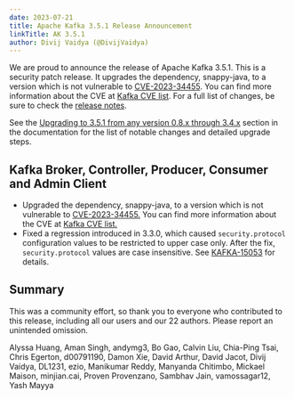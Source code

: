 ```yaml
---
date: 2023-07-21
title: Apache Kafka 3.5.1 Release Announcement
linkTitle: AK 3.5.1
author: Divij Vaidya (@DivijVaidya)
---
```




We are proud to announce the release of Apache Kafka 3.5.1. This is a security patch release. It upgrades the dependency, snappy-java, to a version which is not vulnerable to [CVE-2023-34455](https://nvd.nist.gov/vuln/detail/CVE-2023-34455). You can find more information about the CVE at [Kafka CVE list](https://kafka.apache.org/cve-list#CVE-2023-3445). For a full list of changes, be sure to check the [release notes](https://archive.apache.org/dist/kafka/3.5.1/RELEASE_NOTES.html).

See the [Upgrading to 3.5.1 from any version 0.8.x through 3.4.x](https://kafka.apache.org/35/documentation.html#upgrade_3_5_1) section in the documentation for the list of notable changes and detailed upgrade steps.

## Kafka Broker, Controller, Producer, Consumer and Admin Client

  * Upgraded the dependency, snappy-java, to a version which is not vulnerable to [CVE-2023-34455.](https://nvd.nist.gov/vuln/detail/CVE-2023-34455) You can find more information about the CVE at [Kafka CVE list.](https://kafka.apache.org/cve-list#CVE-2023-34455)
  * Fixed a regression introduced in 3.3.0, which caused `security.protocol` configuration values to be restricted to upper case only. After the fix, `security.protocol` values are case insensitive. See [KAFKA-15053](https://issues.apache.org/jira/browse/KAFKA-15053) for details. 



## Summary

This was a community effort, so thank you to everyone who contributed to this release, including all our users and our 22 authors. Please report an unintended omission. 

Alyssa Huang, Aman Singh, andymg3, Bo Gao, Calvin Liu, Chia-Ping Tsai, Chris Egerton, d00791190, Damon Xie, David Arthur, David Jacot, Divij Vaidya, DL1231, ezio, Manikumar Reddy, Manyanda Chitimbo, Mickael Maison, minjian.cai, Proven Provenzano, Sambhav Jain, vamossagar12, Yash Mayya


